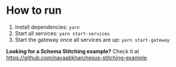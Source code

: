 # How to run

1. Install dependencies: `yarn`
2. Start all services: `yarn start-services`
3. Start the gateway once all services are up: `yarn start-gateway`

**Looking for a Schema Stitching example?** Check it at https://github.com/nayaabkhan/nexus-stitching-example.
